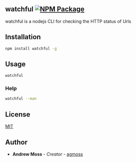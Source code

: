 ## watchful [![NPM Package](https://img.shields.io/npm/v/watchful)](https://www.npmjs.com/package/watchful)

watchful is a nodejs CLI for checking the HTTP status of Urls

## Installation

```bash
npm install watchful -g
```

## Usage

```bash
watchful
```

### Help

```bash
watchful --man
```

## License
[MIT](https://choosealicense.com/licenses/mit/)

## Author

* **Andrew Moss** - *Creator* - [agmoss](https://github.com/agmoss)
